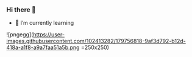 ### Hi there 👋


- 🌱 I’m currently learning

![pngegg](https://user-images.githubusercontent.com/102413282/179756818-9af3d792-b12d-418a-a1f8-a9a7faa51a5b.png =250x250)


